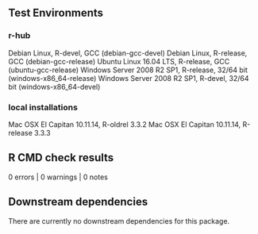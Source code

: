 ## Test Environments

### r-hub
Debian Linux, R-devel, GCC (debian-gcc-devel)
Debian Linux, R-release, GCC (debian-gcc-release)
Ubuntu Linux 16.04 LTS, R-release, GCC (ubuntu-gcc-release)
Windows Server 2008 R2 SP1, R-release, 32/64 bit (windows-x86_64-release)
Windows Server 2008 R2 SP1, R-devel, 32/64 bit (windows-x86_64-devel)

### local installations
Mac OSX El Capitan 10.11.14, R-oldrel 3.3.2
Mac OSX El Capitan 10.11.14, R-release 3.3.3

## R CMD check results

0 errors | 0 warnings | 0 notes

## Downstream dependencies

There are currently no downstream dependencies for this package.
